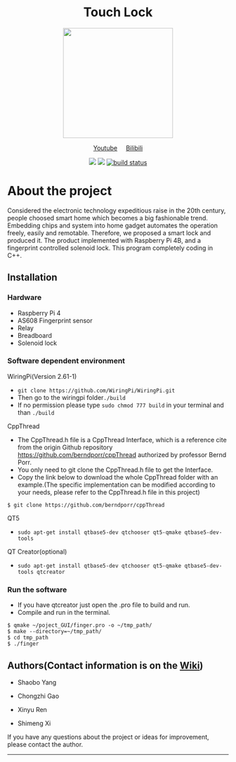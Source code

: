 # <div align=center> Touch Lock </div>


<div align=center><img width = '250' height ='250' src ="https://user-images.githubusercontent.com/31944208/181933886-f17e06ab-4812-4e36-973f-ed0a9678bc0f.png"/></div>

<p align="center">
    <a href="https://youtu.be/Vcys27fCmiU">Youtube</a>
    &nbsp;
    &nbsp;
    <a href="https://www.bilibili.com/video/BV1wF411u73p/">Bilibili</a>
</p>



<p align="center">
    <a href="https://github.com/xiguo0806/Realtime_Group24/issues" alt="Issues">
        <img src="https://img.shields.io/github/issues/xiguo0806/Realtime_Group24.svg" /></a>
    <a href="https://github.com/xiguo0806/Realtime_Group24/blob/main/LICENSE" alt="License">
        <img src="https://img.shields.io/github/license/xiguo0806/Realtime_Group24.svg" /></a>
    <a href="https://github.com/xiguo0806/Realtime_Group24/releases" alt="Tag">
        <img src="https://img.shields.io/github/v/release/xiguo0806/Realtime_Group24.svg?color=blue&include_prereleases" alt="build status"></a>
</p>



# About the project
Considered the electronic technology expeditious raise in the 20th century, people choosed smart home which becomes a big fashionable trend. Embedding chips and system into home gadget automates the operation freely, easily and remotable. Therefore, we proposed a smart lock and produced it. The product implemented with Raspberry Pi 4B, and a fingerprint controlled solenoid lock. This program completely coding in C++.

## Installation
### Hardware
                
* Raspberry Pi 4
* AS608 Fingerprint sensor
* Relay
* Breadboard
* Solenoid lock


### Software dependent environment
WiringPi(Version 2.61-1)
* `git clone https://github.com/WiringPi/WiringPi.git`
* Then go to the wiringpi folder`./build`
* If no permission please type `sudo chmod 777 build` in your terminal and than `./build`

CppThread

* The CppThread.h file is a CppThread Interface, which is a reference cite from the origin Github repository <https://github.com/berndporr/cppThread> authorized by professor Bernd Porr. 
* You only need to git clone the CppThread.h file to get the Interface. 
* Copy the link below to download the whole CppThread folder with an example.(The specific implementation can be modified according to your needs, please refer to the CppThread.h file in this project)
```
$ git clone https://github.com/berndporr/cppThread
```
QT5
* `sudo apt-get install qtbase5-dev qtchooser qt5-qmake qtbase5-dev-tools`

QT Creator(optional)
* `sudo apt-get install qtbase5-dev qtchooser qt5-qmake qtbase5-dev-tools qtcreator`
### Run the software
* If you have qtcreator just open the .pro file to build and run.
* Compile and run in the terminal.
```
$ qmake ~/poject_GUI/finger.pro -o ~/tmp_path/
$ make --directory=~/tmp_path/
$ cd tmp_path
$ ./finger
```






## Authors(Contact information is on the [Wiki](https://github.com/xiguo0806/Realtime_Group24/wiki/Authors))

+ Shaobo Yang 

+ Chongzhi Gao 

+ Xinyu Ren 

+ Shimeng Xi


If you have any questions about the project or ideas for improvement, please contact the author.

---
